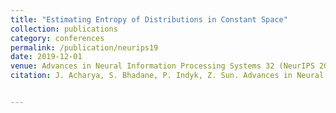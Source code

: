 ```yaml
---
title: "Estimating Entropy of Distributions in Constant Space"
collection: publications
category: conferences
permalink: /publication/neurips19
date: 2019-12-01
venue: Advances in Neural Information Processing Systems 32 (NeurIPS 2019)
citation: J. Acharya, S. Bhadane, P. Indyk, Z. Sun. Advances in Neural Information Processing Systems 32 (NeurIPS 2019)


---
```


